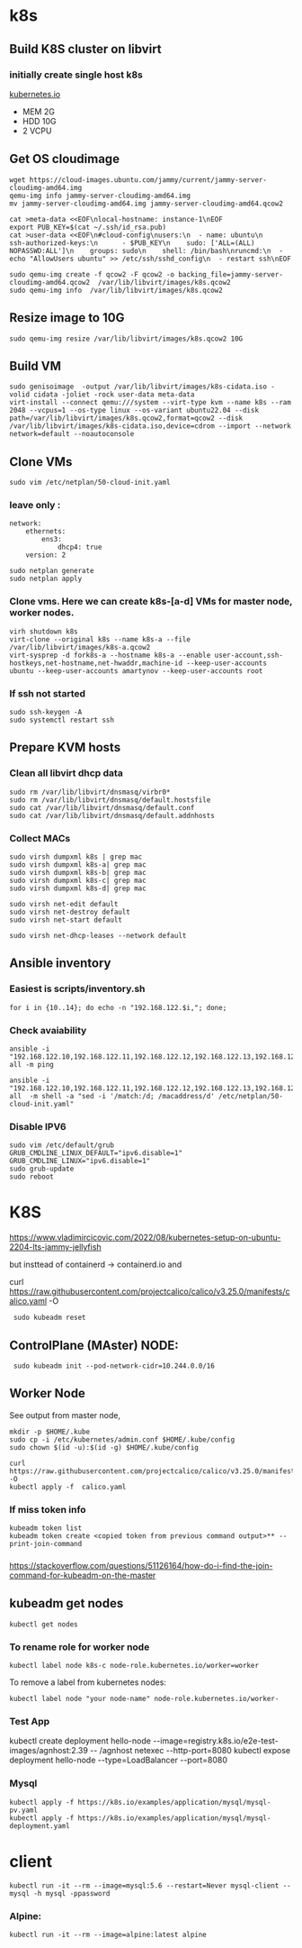 # k8s
## Build K8S cluster on libvirt
### initially create single host k8s
[kubernetes.io](https://kubernetes.io/docs/setup/production-environment/tools/kubeadm/install-kubeadm/)

- MEM 2G 
- HDD 10G 
- 2 VCPU

## Get OS cloudimage
```
wget https://cloud-images.ubuntu.com/jammy/current/jammy-server-cloudimg-amd64.img
qemu-img info jammy-server-cloudimg-amd64.img
mv jammy-server-cloudimg-amd64.img jammy-server-cloudimg-amd64.qcow2

cat >meta-data <<EOF\nlocal-hostname: instance-1\nEOF
export PUB_KEY=$(cat ~/.ssh/id_rsa.pub)
cat >user-data <<EOF\n#cloud-config\nusers:\n  - name: ubuntu\n    ssh-authorized-keys:\n      - $PUB_KEY\n    sudo: ['ALL=(ALL) NOPASSWD:ALL']\n    groups: sudo\n    shell: /bin/bash\nruncmd:\n  - echo "AllowUsers ubuntu" >> /etc/ssh/sshd_config\n  - restart ssh\nEOF

sudo qemu-img create -f qcow2 -F qcow2 -o backing_file=jammy-server-cloudimg-amd64.qcow2  /var/lib/libvirt/images/k8s.qcow2
sudo qemu-img info  /var/lib/libvirt/images/k8s.qcow2
```
## Resize image to 10G 
```
sudo qemu-img resize /var/lib/libvirt/images/k8s.qcow2 10G
```
## Build VM
```
sudo genisoimage  -output /var/lib/libvirt/images/k8s-cidata.iso -volid cidata -joliet -rock user-data meta-data
virt-install --connect qemu:///system --virt-type kvm --name k8s --ram 2048 --vcpus=1 --os-type linux --os-variant ubuntu22.04 --disk path=/var/lib/libvirt/images/k8s.qcow2,format=qcow2 --disk /var/lib/libvirt/images/k8s-cidata.iso,device=cdrom --import --network network=default --noautoconsole
```

## Clone VMs
```
sudo vim /etc/netplan/50-cloud-init.yaml
```
### leave only :
```
network:
    ethernets:
        ens3:
            dhcp4: true
    version: 2

sudo netplan generate 
sudo netplan apply
```
### Clone vms. Here we can create k8s-[a-d] VMs for master node, worker nodes. 
```
virh shutdown k8s
virt-clone --original k8s --name k8s-a --file /var/lib/libvirt/images/k8s-a.qcow2
virt-sysprep -d fork8s-a --hostname k8s-a --enable user-account,ssh-hostkeys,net-hostname,net-hwaddr,machine-id --keep-user-accounts ubuntu --keep-user-accounts amartynov --keep-user-accounts root
```

### If ssh not started
```
sudo ssh-keygen -A
sudo systemctl restart ssh
```

## Prepare KVM hosts
### Clean all libvirt dhcp data
```
sudo rm /var/lib/libvirt/dnsmasq/virbr0*
sudo rm /var/lib/libvirt/dnsmasq/default.hostsfile
sudo cat /var/lib/libvirt/dnsmasq/default.conf
sudo cat /var/lib/libvirt/dnsmasq/default.addnhosts
```
### Collect MACs
```
sudo virsh dumpxml k8s | grep mac
sudo virsh dumpxml k8s-a| grep mac
sudo virsh dumpxml k8s-b| grep mac
sudo virsh dumpxml k8s-c| grep mac
sudo virsh dumpxml k8s-d| grep mac
```
```
sudo virsh net-edit default
sudo virsh net-destroy default
sudo virsh net-start default

sudo virsh net-dhcp-leases --network default
```
## Ansible inventory
### Easiest is scripts/inventory.sh
```
for i in {10..14}; do echo -n "192.168.122.$i,"; done;
```
### Check avaiability
```
ansible -i "192.168.122.10,192.168.122.11,192.168.122.12,192.168.122.13,192.168.122.14," all -m ping
```

```
ansible -i "192.168.122.10,192.168.122.11,192.168.122.12,192.168.122.13,192.168.122.14," all  -m shell -a "sed -i '/match:/d; /macaddress/d' /etc/netplan/50-cloud-init.yaml"
```

### Disable IPV6
```
sudo vim /etc/default/grub
GRUB_CMDLINE_LINUX_DEFAULT="ipv6.disable=1"
GRUB_CMDLINE_LINUX="ipv6.disable=1"
sudo grub-update
sudo reboot
```



# K8S

https://www.vladimircicovic.com/2022/08/kubernetes-setup-on-ubuntu-2204-lts-jammy-jellyfish


but insttead of containerd  -> containerd.io 
and 

curl https://raw.githubusercontent.com/projectcalico/calico/v3.25.0/manifests/calico.yaml -O

```
 sudo kubeadm reset
```

## ControlPlane (MAster) NODE:

```
 sudo kubeadm init --pod-network-cidr=10.244.0.0/16
```
## Worker Node
See output from master node, 

``` 
mkdir -p $HOME/.kube
sudo cp -i /etc/kubernetes/admin.conf $HOME/.kube/config
sudo chown $(id -u):$(id -g) $HOME/.kube/config
```


```
curl https://raw.githubusercontent.com/projectcalico/calico/v3.25.0/manifests/calico.yaml -O
kubectl apply -f  calico.yaml
```



### If miss token info
```
kubeadm token list
kubeadm token create <copied token from previous command output>** --print-join-command
```

### 
https://stackoverflow.com/questions/51126164/how-do-i-find-the-join-command-for-kubeadm-on-the-master



## kubeadm get nodes
```
kubectl get nodes
```

### To rename role for worker node
```
kubectl label node k8s-c node-role.kubernetes.io/worker=worker
```

To remove a label from kubernetes nodes:
```
kubectl label node "your node-name" node-role.kubernetes.io/worker-
```


### Test App
kubectl create deployment hello-node --image=registry.k8s.io/e2e-test-images/agnhost:2.39 -- /agnhost netexec --http-port=8080
kubectl expose deployment hello-node --type=LoadBalancer --port=8080



### Mysql
``` 
kubectl apply -f https://k8s.io/examples/application/mysql/mysql-pv.yaml
kubectl apply -f https://k8s.io/examples/application/mysql/mysql-deployment.yaml
```

# client
```
kubectl run -it --rm --image=mysql:5.6 --restart=Never mysql-client -- mysql -h mysql -ppassword
```



### Alpine:
```
kubectl run -it --rm --image=alpine:latest alpine
```

